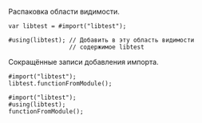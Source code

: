 Распаковка области видимости.
```
var libtest = #import("libtest");

#using(libtest); // Добавить в эту область видимости
                 // содержимое libtest
```

Сокращённые записи добавления импорта.

```
#import("libtest");
libtest.functionFromModule();
```

```
#import("libtest");
#using(libtest);
functionFromModule();
```
```

```